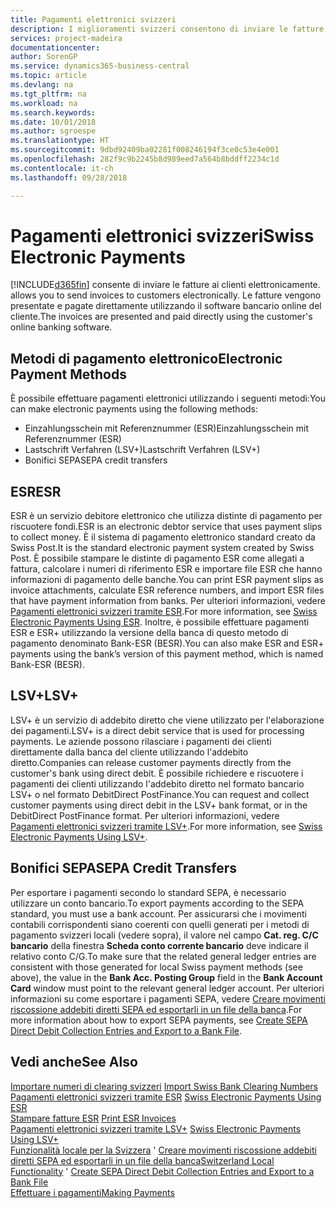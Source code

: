 ```yaml
---
title: Pagamenti elettronici svizzeri
description: I miglioramenti svizzeri consentono di inviare le fatture ai clienti elettronicamente. Le fatture vengono presentate e pagate direttamente utilizzando il software bancario online del cliente.
services: project-madeira
documentationcenter: 
author: SorenGP
ms.service: dynamics365-business-central
ms.topic: article
ms.devlang: na
ms.tgt_pltfrm: na
ms.workload: na
ms.search.keywords: 
ms.date: 10/01/2018
ms.author: sgroespe
ms.translationtype: HT
ms.sourcegitcommit: 9dbd92409ba02281f008246194f3ce0c53e4e001
ms.openlocfilehash: 282f9c9b2245b8d989eed7a564b8bddff2234c1d
ms.contentlocale: it-ch
ms.lasthandoff: 09/28/2018

---
```

# <a name="swiss-electronic-payments"></a><span data-ttu-id="722dc-104">Pagamenti elettronici svizzeri</span><span class="sxs-lookup"><span data-stu-id="722dc-104">Swiss Electronic Payments</span></span>
[!INCLUDE[d365fin](../../includes/d365fin_md.md)] <span data-ttu-id="722dc-105">consente di inviare le fatture ai clienti elettronicamente.</span><span class="sxs-lookup"><span data-stu-id="722dc-105"> allows you to send invoices to customers electronically.</span></span> <span data-ttu-id="722dc-106">Le fatture vengono presentate e pagate direttamente utilizzando il software bancario online del cliente.</span><span class="sxs-lookup"><span data-stu-id="722dc-106">The invoices are presented and paid directly using the customer's online banking software.</span></span>  

## <a name="electronic-payment-methods"></a><span data-ttu-id="722dc-107">Metodi di pagamento elettronico</span><span class="sxs-lookup"><span data-stu-id="722dc-107">Electronic Payment Methods</span></span>  
<span data-ttu-id="722dc-108">È possibile effettuare pagamenti elettronici utilizzando i seguenti metodi:</span><span class="sxs-lookup"><span data-stu-id="722dc-108">You can make electronic payments using the following methods:</span></span>  

- <span data-ttu-id="722dc-109">Einzahlungsschein mit Referenznummer (ESR)</span><span class="sxs-lookup"><span data-stu-id="722dc-109">Einzahlungsschein mit Referenznummer (ESR)</span></span>  
- <span data-ttu-id="722dc-110">Lastschrift Verfahren (LSV+)</span><span class="sxs-lookup"><span data-stu-id="722dc-110">Lastschrift Verfahren (LSV+)</span></span>  
- <span data-ttu-id="722dc-111">Bonifici SEPA</span><span class="sxs-lookup"><span data-stu-id="722dc-111">SEPA credit transfers</span></span>  

## <a name="esr"></a><span data-ttu-id="722dc-112">ESR</span><span class="sxs-lookup"><span data-stu-id="722dc-112">ESR</span></span>  
<span data-ttu-id="722dc-113">ESR è un servizio debitore elettronico che utilizza distinte di pagamento per riscuotere fondi.</span><span class="sxs-lookup"><span data-stu-id="722dc-113">ESR is an electronic debtor service that uses payment slips to collect money.</span></span> <span data-ttu-id="722dc-114">È il sistema di pagamento elettronico standard creato da Swiss Post.</span><span class="sxs-lookup"><span data-stu-id="722dc-114">It is the standard electronic payment system created by Swiss Post.</span></span> <span data-ttu-id="722dc-115">È possibile stampare le distinte di pagamento ESR come allegati a fattura, calcolare i numeri di riferimento ESR e importare file ESR che hanno informazioni di pagamento delle banche.</span><span class="sxs-lookup"><span data-stu-id="722dc-115">You can print ESR payment slips as invoice attachments, calculate ESR reference numbers, and import ESR files that have payment information from banks.</span></span> <span data-ttu-id="722dc-116">Per ulteriori informazioni, vedere [Pagamenti elettronici svizzeri tramite ESR](how-to-print-esr-invoices.md).</span><span class="sxs-lookup"><span data-stu-id="722dc-116">For more information, see [Swiss Electronic Payments Using ESR](how-to-print-esr-invoices.md).</span></span> <span data-ttu-id="722dc-117">Inoltre, è possibile effettuare pagamenti ESR e ESR+ utilizzando la versione della banca di questo metodo di pagamento denominato Bank-ESR (BESR).</span><span class="sxs-lookup"><span data-stu-id="722dc-117">You can also make ESR and ESR+ payments using the bank’s version of this payment method, which is named Bank-ESR (BESR).</span></span>  

## <a name="lsv"></a><span data-ttu-id="722dc-118">LSV+</span><span class="sxs-lookup"><span data-stu-id="722dc-118">LSV+</span></span>  
<span data-ttu-id="722dc-119">LSV+ è un servizio di addebito diretto che viene utilizzato per l'elaborazione dei pagamenti.</span><span class="sxs-lookup"><span data-stu-id="722dc-119">LSV+ is a direct debit service that is used for processing payments.</span></span> <span data-ttu-id="722dc-120">Le aziende possono rilasciare i pagamenti dei clienti direttamente dalla banca del cliente utilizzando l'addebito diretto.</span><span class="sxs-lookup"><span data-stu-id="722dc-120">Companies can release customer payments directly from the customer's bank using direct debit.</span></span> <span data-ttu-id="722dc-121">È possibile richiedere e riscuotere i pagamenti dei clienti utilizzando l'addebito diretto nel formato bancario LSV+ o nel formato DebitDirect PostFinance.</span><span class="sxs-lookup"><span data-stu-id="722dc-121">You can request and collect customer payments using direct debit in the LSV+ bank format, or in the DebitDirect PostFinance format.</span></span> <span data-ttu-id="722dc-122">Per ulteriori informazioni, vedere [Pagamenti elettronici svizzeri tramite LSV+](swiss-electronic-payments-using-lsv-.md).</span><span class="sxs-lookup"><span data-stu-id="722dc-122">For more information, see [Swiss Electronic Payments Using LSV+](swiss-electronic-payments-using-lsv-.md).</span></span>  

## <a name="sepa-credit-transfers"></a><span data-ttu-id="722dc-123">Bonifici SEPA</span><span class="sxs-lookup"><span data-stu-id="722dc-123">SEPA Credit Transfers</span></span>  
<span data-ttu-id="722dc-124">Per esportare i pagamenti secondo lo standard SEPA, è necessario utilizzare un conto bancario.</span><span class="sxs-lookup"><span data-stu-id="722dc-124">To export payments according to the SEPA standard, you must use a bank account.</span></span> <span data-ttu-id="722dc-125">Per assicurarsi che i movimenti contabili corrispondenti siano coerenti con quelli generati per i metodi di pagamento svizzeri locali (vedere sopra), il valore nel campo **Cat. reg. C/C bancario** della finestra **Scheda conto corrente bancario** deve indicare il relativo conto C/G.</span><span class="sxs-lookup"><span data-stu-id="722dc-125">To make sure that the related general ledger entries are consistent with those generated for local Swiss payment methods (see above), the value in the **Bank Acc. Posting Group** field in the **Bank Account Card** window must point to the relevant general ledger account.</span></span> <span data-ttu-id="722dc-126">Per ulteriori informazioni su come esportare i pagamenti SEPA, vedere [Creare movimenti riscossione addebiti diretti SEPA ed esportarli in un file della banca](../../finance-how-create-sepa-direct-debit-collection-entries-export-bank-file.md).</span><span class="sxs-lookup"><span data-stu-id="722dc-126">For more information about how to export SEPA payments, see [Create SEPA Direct Debit Collection Entries and Export to a Bank File](../../finance-how-create-sepa-direct-debit-collection-entries-export-bank-file.md).</span></span>  

## <a name="see-also"></a><span data-ttu-id="722dc-127">Vedi anche</span><span class="sxs-lookup"><span data-stu-id="722dc-127">See Also</span></span>  
 <span data-ttu-id="722dc-128">[Importare numeri di clearing svizzeri](how-to-import-swiss-bank-clearing-numbers.md) </span><span class="sxs-lookup"><span data-stu-id="722dc-128">[Import Swiss Bank Clearing Numbers](how-to-import-swiss-bank-clearing-numbers.md) </span></span>  
 <span data-ttu-id="722dc-129">[Pagamenti elettronici svizzeri tramite ESR](swiss-electronic-payments-using-esr.md) </span><span class="sxs-lookup"><span data-stu-id="722dc-129">[Swiss Electronic Payments Using ESR](swiss-electronic-payments-using-esr.md) </span></span>  
 <span data-ttu-id="722dc-130">[Stampare fatture ESR](how-to-print-esr-invoices.md) </span><span class="sxs-lookup"><span data-stu-id="722dc-130">[Print ESR Invoices](how-to-print-esr-invoices.md) </span></span>  
 <span data-ttu-id="722dc-131">[Pagamenti elettronici svizzeri tramite LSV+](swiss-electronic-payments-using-lsv-.md) </span><span class="sxs-lookup"><span data-stu-id="722dc-131">[Swiss Electronic Payments Using LSV+](swiss-electronic-payments-using-lsv-.md) </span></span>  
 <span data-ttu-id="722dc-132">[Funzionalità locale per la Svizzera](switzerland-local-functionality.md)  ' [Creare movimenti riscossione addebiti diretti SEPA ed esportarli in un file della banca](../../finance-how-create-sepa-direct-debit-collection-entries-export-bank-file.md)</span><span class="sxs-lookup"><span data-stu-id="722dc-132">[Switzerland Local Functionality](switzerland-local-functionality.md)  ' [Create SEPA Direct Debit Collection Entries and Export to a Bank File](../../finance-how-create-sepa-direct-debit-collection-entries-export-bank-file.md)</span></span>  
 [<span data-ttu-id="722dc-133">Effettuare i pagamenti</span><span class="sxs-lookup"><span data-stu-id="722dc-133">Making Payments</span></span>](../../payables-make-payments.md)

